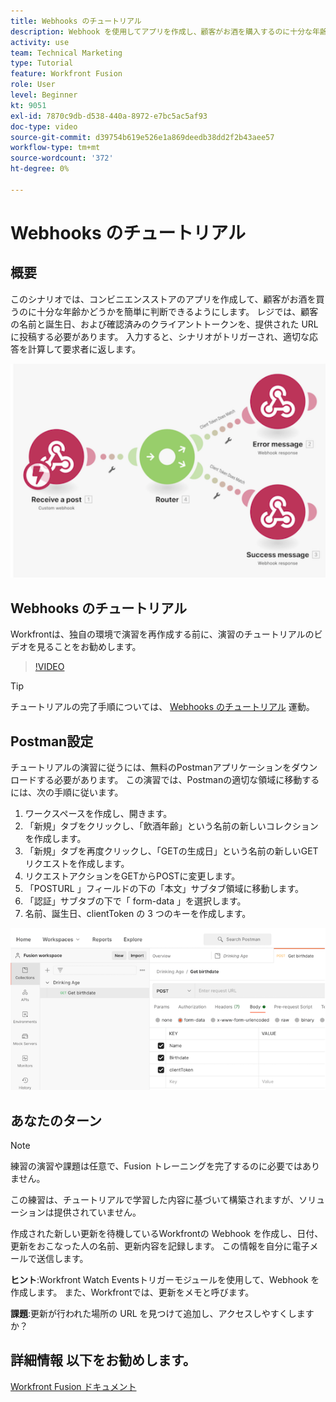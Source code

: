 ```yaml
---
title: Webhooks のチュートリアル
description: Webhook を使用してアプリを作成し、顧客がお酒を購入するのに十分な年齢かどうかを判断する方法を説明します ( [!DNL Adobe Workfront Fusion].
activity: use
team: Technical Marketing
type: Tutorial
feature: Workfront Fusion
role: User
level: Beginner
kt: 9051
exl-id: 7870c9db-d538-440a-8972-e7bc5ac5af93
doc-type: video
source-git-commit: d39754b619e526e1a869deedb38dd2f2b43aee57
workflow-type: tm+mt
source-wordcount: '372'
ht-degree: 0%

---
```


# Webhooks のチュートリアル

## 概要

このシナリオでは、コンビニエンスストアのアプリを作成して、顧客がお酒を買うのに十分な年齢かどうかを簡単に判断できるようにします。 レジでは、顧客の名前と誕生日、および確認済みのクライアントトークンを、提供された URL に投稿する必要があります。 入力すると、シナリオがトリガーされ、適切な応答を計算して要求者に返します。

![スイッチモジュールを使用した画像](assets/beyond-basic-modules-5.png)

## Webhooks のチュートリアル

Workfrontは、独自の環境で演習を再作成する前に、演習のチュートリアルのビデオを見ることをお勧めします。

>[!VIDEO](https://video.tv.adobe.com/v/335292/?quality=12)

>[!TIP]
>
>チュートリアルの完了手順については、 [Webhooks のチュートリアル](https://experienceleague.adobe.com/docs/workfront-learn/tutorials-workfront/fusion/exercises/webhooks.html?lang=en) 運動。

## Postman設定

チュートリアルの演習に従うには、無料のPostmanアプリケーションをダウンロードする必要があります。 この演習では、Postmanの適切な領域に移動するには、次の手順に従います。

1. ワークスペースを作成し、開きます。
1. 「新規」タブをクリックし、「飲酒年齢」という名前の新しいコレクションを作成します。
1. 「新規」タブを再度クリックし、「GETの生成日」という名前の新しいGETリクエストを作成します。
1. リクエストアクションをGETからPOSTに変更します。
1. 「POSTURL 」フィールドの下の「本文」サブタブ領域に移動します。
1. 「認証」サブタブの下で「 form-data 」を選択します。
1. 名前、誕生日、clientToken の 3 つのキーを作成します。

![スイッチモジュールを使用した画像](assets/beyond-basic-modules-6.png)

## あなたのターン

>[!NOTE]
>
>練習の演習や課題は任意で、Fusion トレーニングを完了するのに必要ではありません。

この練習は、チュートリアルで学習した内容に基づいて構築されますが、ソリューションは提供されていません。

作成された新しい更新を待機しているWorkfrontの Webhook を作成し、日付、更新をおこなった人の名前、更新内容を記録します。 この情報を自分に電子メールで送信します。

**ヒント**:Workfront Watch Eventsトリガーモジュールを使用して、Webhook を作成します。 また、Workfrontでは、更新をメモと呼びます。

**課題**:更新が行われた場所の URL を見つけて追加し、アクセスしやすくしますか？


## 詳細情報 以下をお勧めします。

[Workfront Fusion ドキュメント](https://experienceleague.adobe.com/docs/workfront/using/adobe-workfront-fusion/workfront-fusion-2.html?lang=en)
